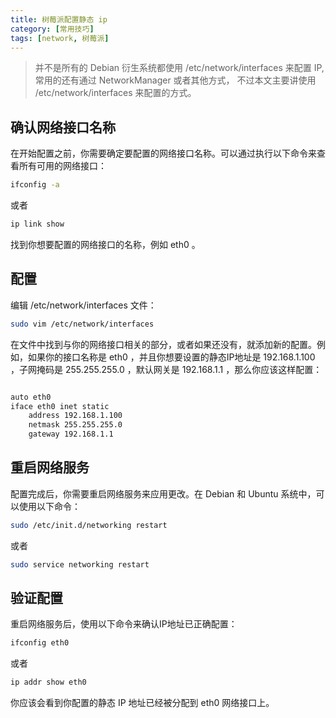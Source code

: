 ```yaml
---
title: 树莓派配置静态 ip
category: [常用技巧]
tags: [network, 树莓派]
---
```


> 并不是所有的 Debian 衍生系统都使用 /etc/network/interfaces 来配置 IP, 常用的还有通过 NetworkManager 或者其他方式， 不过本文主要讲使用 /etc/network/interfaces 来配置的方式。 
   
 
## 确认网络接口名称 
在开始配置之前，你需要确定要配置的网络接口名称。可以通过执行以下命令来查看所有可用的网络接口：

```bash
ifconfig -a
```
或者

```bash
ip link show
```
找到你想要配置的网络接口的名称，例如  eth0 。 
 
## 配置 
 
编辑 /etc/network/interfaces 文件：

```bash
sudo vim /etc/network/interfaces
```
在文件中找到与你的网络接口相关的部分，或者如果还没有，就添加新的配置。例如，如果你的接口名称是  eth0 ，并且你想要设置的静态IP地址是  192.168.1.100 ，子网掩码是  255.255.255.0 ，默认网关是  192.168.1.1 ，那么你应该这样配置：
```bash

auto eth0
iface eth0 inet static
    address 192.168.1.100
    netmask 255.255.255.0
    gateway 192.168.1.1
 ```

## 重启网络服务 
 
配置完成后，你需要重启网络服务来应用更改。在 Debian 和 Ubuntu 系统中，可以使用以下命令：

```bash
sudo /etc/init.d/networking restart
```
或者

```bash
sudo service networking restart
```
## 验证配置 
 
重启网络服务后，使用以下命令来确认IP地址已正确配置：

```bash
ifconfig eth0
````
或者

```bash
ip addr show eth0
```
你应该会看到你配置的静态 IP 地址已经被分配到 eth0 网络接口上。 